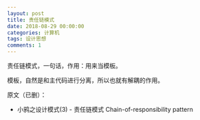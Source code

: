 ```yaml
---
layout: post
title: 责任链模式
date: 2018-08-29 00:00:00
categories: 计算机
tags: 设计思想
comments: 1
---
```




责任链模式，一句话，作用：用来当模板。

模板，自然是和主代码进行分离，所以也就有解耦的作用。



原文（已删）：

- 小鸦之设计模式(3) - 责任链模式 Chain-of-responsibility pattern


